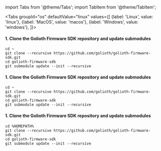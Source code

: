 import Tabs from '@theme/Tabs';
import TabItem from '@theme/TabItem';

<Tabs
groupId="os"
defaultValue="linux"
values={[
{label: 'Linux', value: 'linux'},
{label: 'MacOS', value: 'macos'},
{label: 'Windows', value: 'windows'},
]}>

<TabItem value="linux">

#### 1. Clone the Golioth Firmware SDK repository and update submodules

```console
cd ~
git clone --recursive https://github.com/golioth/golioth-firmware-sdk.git
cd golioth-firmware-sdk
git submodule update --init --recursive
```

</TabItem>

<TabItem value="macos">

#### 1. Clone the Golioth Firmware SDK repository and update submodules

```console
cd ~
git clone --recursive https://github.com/golioth/golioth-firmware-sdk.git
cd golioth-firmware-sdk
git submodule update --init --recursive
```

</TabItem>

<TabItem value="windows">

#### 1. Clone the Golioth Firmware SDK repository and update submodules

```console
cd %HOMEPATH%
git clone --recursive https://github.com/golioth/golioth-firmware-sdk.git
cd golioth-firmware-sdk
git submodule update --init --recursive
```

</TabItem>
</Tabs>
